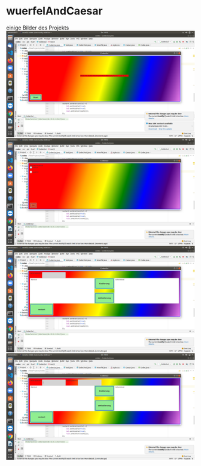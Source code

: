 # wuerfelAndCaesar
einige Bilder des Projekts
![](bild/bildw0.png)
![](bild/bildw1.png)
![](bild/bildw2.png)
![](bild/bildw3.png)
